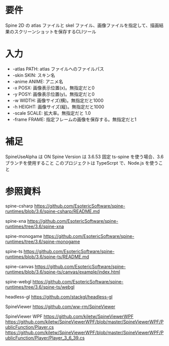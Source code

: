 # 要件
Spine 2D の atlas ファイルと skel ファイル、画像ファイルを指定して、描画結果のスクリーンショットを保存するCLIツール

# 入力

* -atlas PATH: atlas ファイルへのファイルパス
* -skin SKIN: スキン名
* -anime ANIME: アニメ名
* -x POSX: 画像表示位置(x)。無指定だと0
* -y POSY: 画像表示位置(y)。無指定だと0
* -w WIDTH: 画像サイズ(横)。無指定だと1000
* -h HEIGHT: 画像サイズ(縦)。無指定だと1000
* -scale SCALE: 拡大率。無指定だと 1.0
* -frame FRAME: 指定フレームの画像を保存する。無指定だと1

# 補足
SpineUseAlpha は ON
Spine Version は 3.6.53 固定
ts-spine を使う場合、3.6ブランチを使用すること
このプロジェクトは TypeScrpt で、Node.js を使うこと

# 参照資料

spine-csharp
https://github.com/EsotericSoftware/spine-runtimes/blob/3.6/spine-csharp/README.md

spine-xna
https://github.com/EsotericSoftware/spine-runtimes/tree/3.6/spine-xna

spine-monogame
https://github.com/EsotericSoftware/spine-runtimes/tree/3.6/spine-monogame

spine-ts
https://github.com/EsotericSoftware/spine-runtimes/blob/3.6/spine-ts/README.md

spine-canvas
https://github.com/EsotericSoftware/spine-runtimes/blob/3.6/spine-ts/canvas/example/index.html

spine-webgl
https://github.com/EsotericSoftware/spine-runtimes/tree/3.6/spine-ts/webgl

headless-gl
https://github.com/stackgl/headless-gl

SpineViewer
https://github.com/ww-rm/SpineViewer

SpineViewer WPF
https://github.com/kiletw/SpineViewerWPF
https://github.com/kiletw/SpineViewerWPF/blob/master/SpineViewerWPF/PublicFunction/Player.cs
https://github.com/kiletw/SpineViewerWPF/blob/master/SpineViewerWPF/PublicFunction/Player/Player_3_6_39.cs